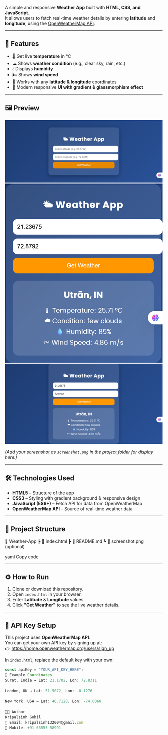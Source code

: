 A simple and responsive **Weather App** built with **HTML, CSS, and JavaScript**.  
It allows users to fetch real-time weather details by entering **latitude** and **longitude**, using the [OpenWeatherMap API](https://openweathermap.org/).

---

## 🚀 Features
- 🌡 Get live **temperature** in °C  
- ☁ Shows **weather condition** (e.g., clear sky, rain, etc.)  
- 💧 Displays **humidity**  
- 🌬 Shows **wind speed**  
- 📍 Works with any **latitude & longitude** coordinates  
- 🎨 Modern responsive **UI with gradient & glassmorphism effect**

---

## 🖼 Preview
![Weather App Screenshot](Weather-1.png)
![Weather App Screenshot](Weather-2.png)
![Weather App Screenshot](Mobile-View.png)


*(Add your screenshot as `screenshot.png` in the project folder for display here.)*

---

## 🛠️ Technologies Used
- **HTML5** – Structure of the app  
- **CSS3** – Styling with gradient background & responsive design  
- **JavaScript (ES6+)** – Fetch API for data from OpenWeatherMap  
- **OpenWeatherMap API** – Source of real-time weather data  

---

## 📂 Project Structure
📁 Weather-App
┣ 📄 index.html
┣ 📄 README.md
┗ 📄 screenshot.png (optional)

yaml
Copy code

---

## ⚙️ How to Run
1. Clone or download this repository.  
2. Open `index.html` in your browser.  
3. Enter **Latitude** & **Longitude** values.  
4. Click **"Get Weather"** to see the live weather details.  

---

## 🔑 API Key Setup
This project uses **OpenWeatherMap API**.  
You can get your own API key by signing up at:  
👉 https://home.openweathermap.org/users/sign_up  

In `index.html`, replace the default key with your own:
```javascript
const apiKey = "YOUR_API_KEY_HERE";
📌 Example Coordinates
Surat, India → Lat: 21.1702, Lon: 72.8311

London, UK → Lat: 51.5072, Lon: -0.1276

New York, USA → Lat: 40.7128, Lon: -74.0060

🧑‍💻 Author
Kripalsinh Gohil
📧 Email: kripalsinh132004@gmail.com
📱 Mobile: +91 63553 58991
